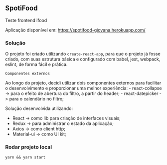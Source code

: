 
## SpotiFood

Teste frontend ifood 

Aplicação disponível em: https://spotifood-giovana.herokuapp.com/


### Solução 

O projeto foi criado utilizando `create-react-app`, para que o projeto já fosse criado, com suas estrutura básica e configurado com babel, jest, webpack, eslint, de forma fácil e prática. 

`Componentes externos`
<p> Ao longo do projeto, decidi utilizar dois componentes externos para facilitar o desenvolvimento e proporcionar uma melhor experiência:
  - react-collapse -> para o efeito de abertura do filtro, a partir do header;
  - react-datepicker -> para o calendário no filtro;

Solução desenvolvida utilizando: 
  - React -> como lib para criação de interfaces visuais;
  - Redux -> para administrar o estado da aplicação;
  - Axios -> como client http;
  - Material-ui -> como UI kit;
  
  
### Rodar projeto local 

`yarn && yarn start`
